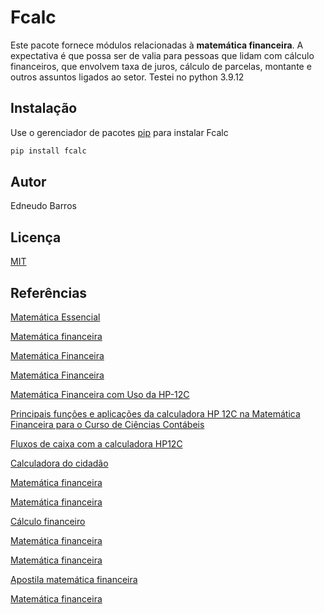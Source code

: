 # Fcalc

Este pacote fornece módulos relacionadas à **matemática financeira**. A expectativa é que possa ser de valia para pessoas que lidam com cálculo financeiros, que envolvem taxa de juros, cálculo de parcelas, montante e outros assuntos ligados ao setor. Testei no python 3.9.12

## Instalação

Use o gerenciador de pacotes [pip](https://pip.pypa.io/en/stable/) para instalar Fcalc

```bash
pip install fcalc
```

## Autor
Edneudo Barros

## Licença
[MIT](https://choosealicense.com/licenses/mit/)

## Referências

[Matemática Essencial](http://www.uel.br/projetos/matessencial/basico/financeira/flcaixahp12c.html "Matemática Essencial")

[Matemática financeira](https://brasilescola.uol.com.br/matematica/matematica-financeira.htm "Matemática financeira")

[Matemática Financeira](https://mundoeducacao.uol.com.br/matematica/matematica-financeira.htm "Matemática Financeira")

[Matemática Financeira](https://www.educamaisbrasil.com.br/enem/matematica/matematica-financeira "Matemática Financeira")

[Matemática Financeira com Uso da HP-12C](https://prima.furg.br/images/livromfhp12c.pdf "Matemática Financeira com Uso da HP-12C")

[Principais funções e aplicações da calculadora HP 12C na Matemática Financeira para o Curso de Ciências Contábeis](https://www.univates.br/ppgece/media/pdf/2016/principais_funcoes_e_aplicacoes_da_calculadora_hp_12c_na__matematica_financeira_para_o_curso_de_ciencias_contabeis.pdf "Principais funções e aplicações da calculadora HP 12C na Matemática Financeira para o Curso de Ciências Contábeis")

[Fluxos de caixa com a calculadora HP12C](http://www.uel.br/projetos/matessencial/basico/financeira/flcaixahp12c.html "Fluxos de caixa com a calculadora HP12C")

[Calculadora do cidadão](https://www3.bcb.gov.br/CALCIDADAO/jsp/index.jsp "Calculadora do cidadão")

[Matemática financeira](https://d1wqtxts1xzle7.cloudfront.net/48066383/Livro_de_MForiginal-with-cover-page-v2.pdf?Expires=1666135260&Signature=NXcCobLJBN6B9sZ4Izdpa6TOdVlfaowQVwMDwjBOw283IhgZFGKiHqidVCVlbfa5SNBIxjOrQeSEUl6yj02PcMHWV3N8XJ1IagWYrkwt7UIp7qGtbmaET0s-LtrA8SyhLjIiDOPUPfbDh0qy3mLXMKosRU9uGZm0VhLUFIfcaWbahSmLExIX2RR4~ED3N5QORC7~RpfxNyReQ-T66vI6YvxGCEfH4wZsbBLHiHWfXvEPomEopVJfTrLSce26YVB84qc5faJQKIYK47~kUCNIUQAdjU~mdOueAcycjx~cA7CqGkZ4Wn0TKJFEW0p52A1W~k9W1TvQTEo0gJWM3NX~CA__&Key-Pair-Id=APKAJLOHF5GGSLRBV4ZA "Matemática financeira")

[Matemática financeira](https://educapes.capes.gov.br/bitstream/capes/430116/2/eBook_Matem%C3%A1tica_Financeira_UFBA.pdf "Matemática financeira")

[Cálculo financeiro](https://repositorio.ipv.pt/bitstream/10400.19/2906/1/Calculo%20Financeiro.%20Teoria%20e%20Pratica_1ed_para_Repositorio.pdf "Cálculo financeiro")

[Matemática financeira](http://redeetec.mec.gov.br/images/stories/pdf/proeja/matematica_fin.pdf "Matemática financeira")

[Matemática financeira](http://www.mat.ufpb.br/sergio/provas/magp/Matematica_financeira_Gilmar_Bornatto.pdf "Matemática financeira")

[Apostila matemática financeira](https://dspace.uniceplac.edu.br/bitstream/123456789/1362/1/Apostila%20de%20matem%C3%A1tica%20financeira.pdf "Apostila matemática financeira")

[Matemática financeira](http://arquivos.eadadm.ufsc.br/EaDADM/UAB3_2013-2/Modulo_4/Matematica_Financeira/material_didatico/Mat%20Financeira%20Final-3ed.pdf "Matemática financeira")